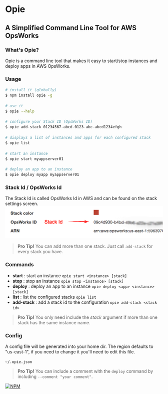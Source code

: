 # Opie

## A Simplified Command Line Tool for AWS OpsWorks


### What's Opie?

Opie is a command line tool that makes it easy to start/stop instances and deploy apps in AWS OpsWorks.


### Usage

```sh
# install it (globally)
$ npm install opie -g

# use it
$ opie --help

# configure your Stack ID (OpsWorks ID)
$ opie add-stack 01234567-abcd-0123-abc-abcd1234efgh

# displays a list of instances and apps for each configured stack
$ opie list

# start an instance
$ opie start myappserver01

# deploy an app to an instance
$ opie deploy myapp myappserver01

```

### Stack Id / OpsWorks Id
The Stack Id is called OpsWorks Id in AWS and can be found on the stack settings screen.
![Stack Id Screenshot](stack-id.png "Stack Id")


> **Pro Tip!**  You can add more than one stack.  Just call ``add-stack`` for every stack you have.


### Commands

  - **start** : start an instance ``opie start <instance> [stack]``
  - **stop** : stop an instance ``opie stop <instance> [stack]``
  - **deploy** : deploy an app to an instance ``opie deploy <app> <instance> [stack]``
  - **list** : list the configured stacks ``opie list``
  - **add-stack** : add a stack id to the configuration ``opie add-stack <stack id>``



> **Pro Tip!**  You only need include the *stack* argument if more than one stack has the same instance name.



### Config

A config file will be generated into your home dir.  The region defaults to "us-east-1", if you need to change it you'll need to edit this file.

``~/.opie.json``



> **Pro Tip!**  You can include a comment with the ``deploy`` command by including ``--comment "your comment"``.



[![NPM](https://nodei.co/npm/opie.png?downloads=true)](https://www.npmjs.com/package/opie)
